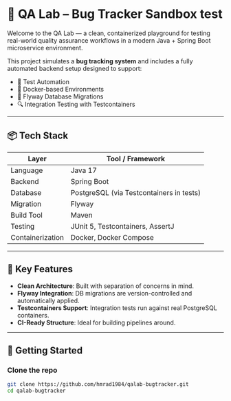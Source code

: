 # 🧪 QA Lab – Bug Tracker Sandbox test

Welcome to the QA Lab — a clean, containerized playground for testing real-world quality assurance workflows in a modern Java + Spring Boot microservice environment.

This project simulates a **bug tracking system** and includes a fully automated backend setup designed to support:

- 🚀 Test Automation
- 🐳 Docker-based Environments
- 🧬 Flyway Database Migrations
- 🔍 Integration Testing with Testcontainers

---

## 📦 Tech Stack

| Layer         | Tool / Framework              |
|---------------|-------------------------------|
| Language      | Java 17                       |
| Backend       | Spring Boot                   |
| Database      | PostgreSQL (via Testcontainers in tests) |
| Migration     | Flyway                        |
| Build Tool    | Maven                         |
| Testing       | JUnit 5, Testcontainers, AssertJ |
| Containerization | Docker, Docker Compose     |

---

## 🧰 Key Features

- **Clean Architecture**: Built with separation of concerns in mind.
- **Flyway Integration**: DB migrations are version-controlled and automatically applied.
- **Testcontainers Support**: Integration tests run against real PostgreSQL containers.
- **CI-Ready Structure**: Ideal for building pipelines around.

---

## 🚀 Getting Started

### Clone the repo

```bash
git clone https://github.com/hmrad1984/qalab-bugtracker.git
cd qalab-bugtracker
